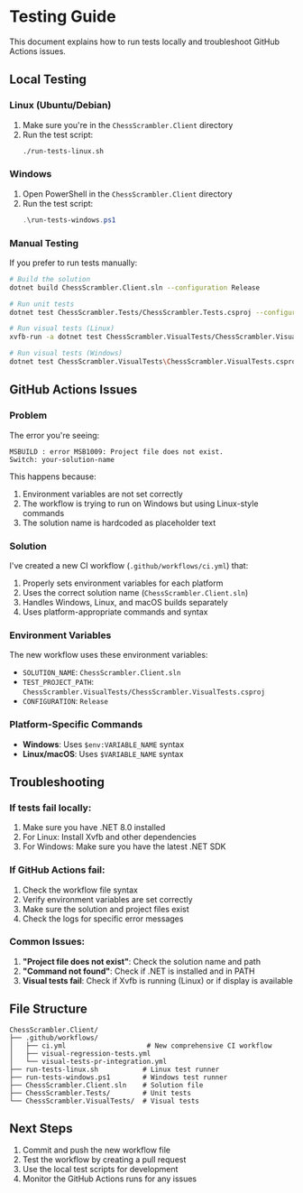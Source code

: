 # Testing Guide

This document explains how to run tests locally and troubleshoot GitHub Actions issues.

## Local Testing

### Linux (Ubuntu/Debian)

1. Make sure you're in the `ChessScrambler.Client` directory
2. Run the test script:
   ```bash
   ./run-tests-linux.sh
   ```

### Windows

1. Open PowerShell in the `ChessScrambler.Client` directory
2. Run the test script:
   ```powershell
   .\run-tests-windows.ps1
   ```

### Manual Testing

If you prefer to run tests manually:

```bash
# Build the solution
dotnet build ChessScrambler.Client.sln --configuration Release

# Run unit tests
dotnet test ChessScrambler.Tests/ChessScrambler.Tests.csproj --configuration Release --no-build

# Run visual tests (Linux)
xvfb-run -a dotnet test ChessScrambler.VisualTests/ChessScrambler.VisualTests.csproj --configuration Release --no-build

# Run visual tests (Windows)
dotnet test ChessScrambler.VisualTests\ChessScrambler.VisualTests.csproj --configuration Release --no-build
```

## GitHub Actions Issues

### Problem
The error you're seeing:
```
MSBUILD : error MSB1009: Project file does not exist.
Switch: your-solution-name
```

This happens because:
1. Environment variables are not set correctly
2. The workflow is trying to run on Windows but using Linux-style commands
3. The solution name is hardcoded as placeholder text

### Solution
I've created a new CI workflow (`.github/workflows/ci.yml`) that:
1. Properly sets environment variables for each platform
2. Uses the correct solution name (`ChessScrambler.Client.sln`)
3. Handles Windows, Linux, and macOS builds separately
4. Uses platform-appropriate commands and syntax

### Environment Variables
The new workflow uses these environment variables:
- `SOLUTION_NAME`: `ChessScrambler.Client.sln`
- `TEST_PROJECT_PATH`: `ChessScrambler.VisualTests/ChessScrambler.VisualTests.csproj`
- `CONFIGURATION`: `Release`

### Platform-Specific Commands
- **Windows**: Uses `$env:VARIABLE_NAME` syntax
- **Linux/macOS**: Uses `$VARIABLE_NAME` syntax

## Troubleshooting

### If tests fail locally:
1. Make sure you have .NET 8.0 installed
2. For Linux: Install Xvfb and other dependencies
3. For Windows: Make sure you have the latest .NET SDK

### If GitHub Actions fail:
1. Check the workflow file syntax
2. Verify environment variables are set correctly
3. Make sure the solution and project files exist
4. Check the logs for specific error messages

### Common Issues:
1. **"Project file does not exist"**: Check the solution name and path
2. **"Command not found"**: Check if .NET is installed and in PATH
3. **Visual tests fail**: Check if Xvfb is running (Linux) or if display is available

## File Structure
```
ChessScrambler.Client/
├── .github/workflows/
│   ├── ci.yml                    # New comprehensive CI workflow
│   ├── visual-regression-tests.yml
│   └── visual-tests-pr-integration.yml
├── run-tests-linux.sh           # Linux test runner
├── run-tests-windows.ps1        # Windows test runner
├── ChessScrambler.Client.sln    # Solution file
├── ChessScrambler.Tests/        # Unit tests
└── ChessScrambler.VisualTests/  # Visual tests
```

## Next Steps
1. Commit and push the new workflow file
2. Test the workflow by creating a pull request
3. Use the local test scripts for development
4. Monitor the GitHub Actions runs for any issues
